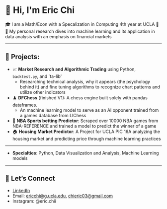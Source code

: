 # 👋 Hi, I'm Eric Chi

🎓 I am a Math/Econ with a Specalization in Computing 4th year at UCLA 🐻
🔬 My personal research dives into machine learning and its application in data analysis with an emphasis on financial markets  

---

## 🧠 Projects:
- 📈 **Market Research and Algorithmic Trading** using Python, `backtest.py`, and `ta-lib'
  - Researching technical analysis, why it appears (the psychology behind it) and fine tuning algorithms to recognize chart patterns and utilize other indicators
- ♟️ **DFChess** (finished V1): A chess engine built solely with pandas dataframes.
  - An machine learning model to serve as an AI opponent trained from a games database from LIChess
- 🏀 **NBA Sports betting Predictor**: Scraped over 10000 NBA games from NBA-REFERENCE and trained a model to predict the winner of a game
- 🏠 **Housing Market Predictor**: A Project for UCLA PIC 16A analyzing the housing market and predicting price through machine learning practices


---

- **Specialties**: Python, Data Visualization and Analysis, Machine Learning models

---


## 🌱 Let’s Connect
- [LinkedIn](https://www.linkedin.com/in/ericchi03/)  
- Email: ericchi@g.ucla.edu, chieric03@gmail.com
- Instagram: @eric.chii 

